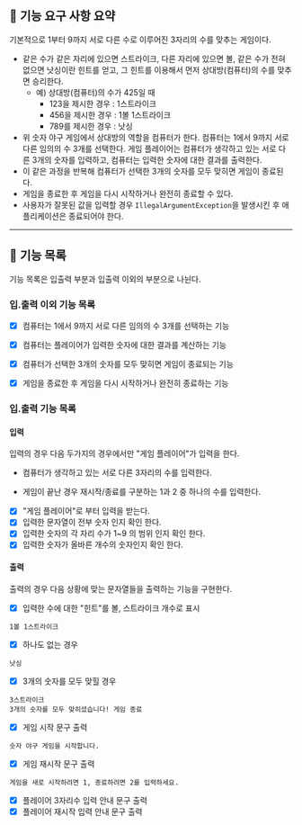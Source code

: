 ## 🚀 기능 요구 사항 요약

기본적으로 1부터 9까지 서로 다른 수로 이루어진 3자리의 수를 맞추는 게임이다.

- 같은 수가 같은 자리에 있으면 스트라이크, 다른 자리에 있으면 볼, 같은 수가 전혀 없으면 낫싱이란 힌트를 얻고, 그 힌트를 이용해서 먼저 상대방(컴퓨터)의 수를 맞추면 승리한다.
    - 예) 상대방(컴퓨터)의 수가 425일 때
        - 123을 제시한 경우 : 1스트라이크
        - 456을 제시한 경우 : 1볼 1스트라이크
        - 789를 제시한 경우 : 낫싱
- 위 숫자 야구 게임에서 상대방의 역할을 컴퓨터가 한다. 컴퓨터는 1에서 9까지 서로 다른 임의의 수 3개를 선택한다. 게임 플레이어는 컴퓨터가 생각하고 있는 서로 다른 3개의 숫자를 입력하고, 컴퓨터는 입력한 숫자에 대한
  결과를 출력한다.
- 이 같은 과정을 반복해 컴퓨터가 선택한 3개의 숫자를 모두 맞히면 게임이 종료된다.
- 게임을 종료한 후 게임을 다시 시작하거나 완전히 종료할 수 있다.
- 사용자가 잘못된 값을 입력할 경우 `IllegalArgumentException`을 발생시킨 후 애플리케이션은 종료되어야 한다.

---
## 🚀 기능 목록

기능 목록은 입출력 부분과 입출력 이외의 부분으로 나뉜다.

### 입.출력 이외 기능 목록

- [x] 컴퓨터는 1에서 9까지 서로 다른 임의의 수 3개를 선택하는 기능

- [x] 컴퓨터는 플레이어가 입력한 숫자에 대한 결과를 계산하는 기능

- [x] 컴퓨터가 선택한 3개의 숫자를 모두 맞히면 게임이 종료되는 기능

- [x] 게임을 종료한 후 게임을 다시 시작하거나 완전히 종료하는 기능

### 입.출력 기능 목록

#### 입력

 입력의 경우 다음 두가지의 경우에서만 "게임 플레이어"가 입력을 한다.

-  컴퓨터가 생각하고 있는 서로 다른 3자리의 수를 입력한다.

- 게임이 끝난 경우 재시작/종료를 구분하는 1과 2 중 하나의 수를 입력한다.

- [x] "게임 플레이어"로 부터 입력을 받는다.
- [x] 입력한 문자열이 전부 숫자 인지 확인 한다.
- [x] 입력한 숫자의 각 자리 수가 1~9 의 범위 인지 확인 한다.
- [x] 입력한 숫자가 올바른 개수의 숫자인지 확인 한다.

#### 출력

 출력의 경우 다음 상황에 맞는 문자열들을 출력하는 기능을 구현한다.

- [x] 입력한 수에 대한 "힌트"를 볼, 스트라이크 개수로 표시

```
1볼 1스트라이크
```

- [x] 하나도 없는 경우

```
낫싱
```

- [x] 3개의 숫자를 모두 맞힐 경우

```
3스트라이크
3개의 숫자를 모두 맞히셨습니다! 게임 종료
```

- [x] 게임 시작 문구 출력

```
숫자 야구 게임을 시작합니다.
``` 

- [x] 게임 재시작 문구 출력
```
게임을 새로 시작하려면 1, 종료하려면 2를 입력하세요.
``` 

- [x] 플레이어 3자리수 입력 안내 문구 출력
- [x] 플레이어 재시작 입력 안내 문구 출력
